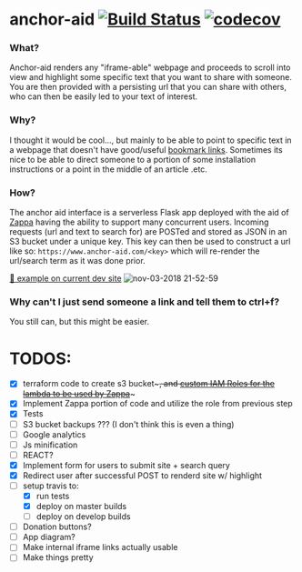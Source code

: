 # anchor-aid [![Build Status](https://travis-ci.com/scottx611x/anchor-aid.svg?token=EkzyvwdZ2jcY78ErmS88&branch=master)](https://travis-ci.com/scottx611x/anchor-aid) [![codecov](https://codecov.io/gh/scottx611x/anchor-aid/branch/master/graph/badge.svg?token=yMq2cuLWGH)](https://codecov.io/gh/scottx611x/anchor-aid)

### What?
Anchor-aid renders any "iframe-able" webpage and proceeds to scroll into view and highlight some specific text that you want to share with someone. You are then provided with a persisting url that you can share with others, who can then be easily led to your text of interest.

### Why?
I thought it would be cool..., but mainly to be able to point to specific text in a webpage that doesn't have good/useful [bookmark links](https://www.w3schools.com/tags/att_a_name.asp). Sometimes its nice to be able to direct someone to a portion of some installation instructions or a point in the middle of an article .etc.

### How?
The anchor aid interface is a serverless Flask app deployed with the aid of [Zappa](https://github.com/Miserlou/Zappa) having the ability to support many concurrent users. Incoming requests (url and text to search for) are POSTed and stored as JSON in an S3 bucket under a unique key. This key can then be used to construct a url like so: `https://www.anchor-aid.com/<key>` which will re-render the url/search term as it was done prior. 

[🐶 example on current dev site](https://lc00m8pxxf.execute-api.us-east-1.amazonaws.com/dev/b88ce0ce-f2d0-48be-8b29-9fc1a4360faa)
![nov-03-2018 21-52-59](https://user-images.githubusercontent.com/5629547/47959126-dd040100-dfb2-11e8-9c4c-e2cc6da8b8dd.gif)

### Why can't I just send someone a link and tell them to ctrl+f?
You still can, but this might be easier.

# TODOS:
- [x] terraform code to create s3 bucket~~~, and [custom IAM Roles for the lambda to be used by Zappa](https://github.com/Miserlou/Zappa#using-custom-aws-iam-roles-and-policies)~~~
- [x] Implement Zappa portion of code and utilize the role from previous step
- [x] Tests
- [ ] S3 bucket backups ??? (I don't think this is even a thing)
- [ ] Google analytics
- [ ] Js minification
- [ ] REACT?
- [x] Implement form for users to submit site + search query
- [x] Redirect user after successful POST to renderd site w/ highlight
- [ ] setup travis to:
  - [x] run tests
  - [x] deploy on master builds
  - [ ] deploy on develop builds
- [ ] Donation buttons?
- [ ] App diagram?
- [ ] Make internal iframe links actually usable
- [ ] Make things pretty
